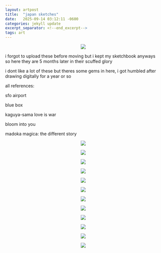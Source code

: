 ```yaml
---
layout: artpost
title:  "japan sketches"
date:   2025-09-14 03:12:11 -0600
categories: jekyll update 
excerpt_separator: <!--end_excerpt-->
tags: art
---
```

<p align="center">
    <img src="../../../../../../../assets/images/IMG_6701.jpg">
</p>
<!--end_excerpt-->

i forgot to upload these before moving but i kept my sketchbook anyways so here they are 5 months later in their scuffed glory

i dont like a lot of these but theres some gems in here, i got humbled after drawing digitally for a year or so


all references: 

sfo airport

blue box

kaguya-sama love is war

bloom into you

madoka magica: the different story

<p align="center">
    <img src="../../../../../../../assets/images/IMG_6698.jpg">
</p>

<p align="center">
    <img src="../../../../../../../assets/images/IMG_6699.jpg">
</p>

<p align="center">
    <img src="../../../../../../../assets/images/IMG_6700.png">
</p>

<p align="center">
    <img src="../../../../../../../assets/images/IMG_6702.jpg">
</p>

<p align="center">
    <img src="../../../../../../../assets/images/IMG_6703.jpg">
</p>

<p align="center">
    <img src="../../../../../../../assets/images/IMG_6704.jpg">
</p>

<p align="center">
    <img src="../../../../../../../assets/images/IMG_6705.jpg">
</p>

<p align="center">
    <img src="../../../../../../../assets/images/IMG_6706.jpg">
</p>

<p align="center">
    <img src="../../../../../../../assets/images/IMG_6707.jpg">
</p>

<p align="center">
    <img src="../../../../../../../assets/images/IMG_6708.jpg">
</p>

<p align="center">
    <img src="../../../../../../../assets/images/IMG_6709.jpg">
</p>

<p align="center">
    <img src="../../../../../../../assets/images/IMG_6710.jpg">
</p>